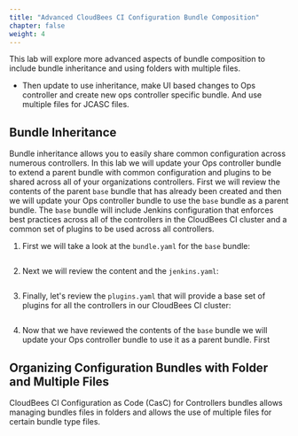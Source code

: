 ```yaml
---
title: "Advanced CloudBees CI Configuration Bundle Composition"
chapter: false
weight: 4
--- 
```


This lab will explore more advanced aspects of bundle composition to include bundle inheritance and using folders with multiple files.

- Then update to use inheritance, make UI based changes to Ops controller and create new ops controller specific bundle. And use multiple files for JCASC files.

## Bundle Inheritance

Bundle inheritance allows you to easily share common configuration across numerous controllers. In this lab we will update your Ops controller bundle to extend a parent bundle with common configuration and plugins to be shared across all of your organizations controllers. First we will review the contents of the parent `base` bundle that has already been created and then we will update your Ops controller bundle to use the `base` bundle as a parent bundle. The `base` bundle will include Jenkins configuration that enforces best practices across all of the controllers in the CloudBees CI cluster and a common set of plugins to be used across all controllers.

1. First we will take a look at the `bundle.yaml` for the `base` bundle:
```yaml

```
2. Next we will review the content and the `jenkins.yaml`:
```yaml

```
3. Finally, let's review the `plugins.yaml` that will provide a base set of plugins for all the controllers in our CloudBees CI cluster:
```yaml

```
4. Now that we have reviewed the contents of the `base` bundle we will update your Ops controller bundle to use it as a parent bundle. First 

## Organizing Configuration Bundles with Folder and Multiple Files

CloudBees CI Configuration as Code (CasC) for Controllers bundles allows managing bundles files in folders and allows the use of multiple files for certain bundle type files.

